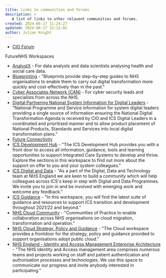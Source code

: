 ```yaml
---
title: Links to communities and forums
description: >
   A list of links to other relavent communities and forums.
created: 2024-06-17 11:24:27
updated: 2024-06-17 12:12:02
author: Julian Knight
---
```


* [CIO Forum]()

FutureNHS Workspaces

* [AnalystX](https://future.nhs.uk/DataAnalytics/groupHome) - For data analysts and data scientists analysing health and social care data.
* [Blueprinting](https://future.nhs.uk/GDEcommunity/groupHome) - "Blueprints provide step-by-step guides to NHS organisations to enable them to carry out digital transformation more quickly and cost-effectively than in the past."
* [Cyber Associates Network (CAN)](https://future.nhs.uk/cybersecurity/groupHome) - For cyber security leads and specialists from across the NHS.
* [Digital Partnering National System Information for Digital Leaders](https://future.nhs.uk/DigitalPartneringSystemInfo/groupHome) - "National Programme and Service information for system digital leaders providing a single source of information ensuring the National Digital Transformation Agenda is received by CIO and ICS Digital Leaders in a coordinated and prioritised manner and to allow product placement of National Products, Standards and Services into local digital transformation plans."
* [Future Connectivity](https://future.nhs.uk/futureconnectivity/groupHome)
* [ICS Development Hub](https://future.nhs.uk/ICSDevelopmentHub/groupHome) - "The ICS Development Hub provides you with a front door to access all information, guidance, tools and learning opportunities to support Integrated Care Systems to develop and thrive. Explore the sections in this workspace to find out more about the support on offer to you and your system colleagues."
* [ICS Digital and Data](https://future.nhs.uk/ICSDigitalandData/groupHome) - "As a part of the Digital, Data and Technology team at NHS England we are keen to build a community which will help colleagues across ICS's keep in step with Digital and Data Programmes. We invite you to join in and be involved with emerging work and welcome any feedback."
* [ICS Guidance](https://future.nhs.uk/ICSGuidance/groupHome) - "In this workspace, you will find the latest suite of guidance and resources to support ICS transition and development throughout 2021/22 and beyond."
* [NHS Cloud Community](https://future.nhs.uk/nhscloudcommunity/groupHome) - "Communities of Practice to enable collaboration across NHS organisations on cloud migration, transformation and operation."
* [NHS Cloud Strategy, Policy and Guidance](https://future.nhs.uk/NHSXCloud/groupHome) - "The Cloud workspace provides a frontdoor for the strategy, policy and guidance provided to support organisations adopt public cloud."
* [NHS England - Identity and Access Management Enterprise Architecture](https://future.nhs.uk/NHSIdentityAccessManagement/groupHome) - "The NHS Identity and Access management area comprises numerous teams and projects working on staff and patient authentication and authorisation processes and technologies. We use this space to communicate our progress and invite anybody interested in participating."

